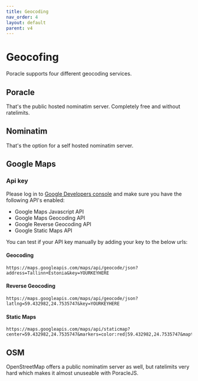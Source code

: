 ```yaml
---
title: Geocoding
nav_order: 4
layout: default
parent: v4
---
```


# Geocofing

Poracle supports four different geocoding services. 

## Poracle

That's the public hosted nominatim server. Completely free and without ratelimits.

## Nominatim

That's the option for a self hosted nominatim server.

## Google Maps

### Api key

Please log in to [Google Developers console](https://console.developers.google.com/) and make sure you have the following API's enabled:  
   
* Google Maps Javascript API 
* Google Maps Geocoding API
* Google Reverse Geocoding API
* Google Static Maps API  

You can test if your API key manually by adding your key to the below urls:  

#### Geocoding

```
https://maps.googleapis.com/maps/api/geocode/json?address=Tallinn+Estonia&key=YOURKEYHERE
```  

#### Reverse Geocoding

```
https://maps.googleapis.com/maps/api/geocode/json?latlng=59.432982,24.7535747&key=YOURKEYHERE
```

#### Static Maps

```
https://maps.googleapis.com/maps/api/staticmap?center=59.432982,24.7535747&markers=color:red|59.432982,24.7535747&maptype=roadmap&zoom=15&size=250x175&key=YOURKEYHERE
```  

## OSM

OpenStreetMap offers a public nominatim server as well, but ratelimits very hard which makes it almost unuseable with PoracleJS.